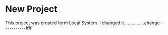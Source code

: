 # New Project

This project was created form Local System. I changed it................change -----------ffff